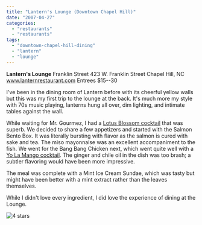 ```yaml
---
title: "Lantern's Lounge (Downtown Chapel Hill)"
date: "2007-04-27"
categories: 
  - "restaurants"
  - "restaurants"
tags: 
  - "downtown-chapel-hill-dining"
  - "lantern"
  - "lounge"
---
```


**Lantern's Lounge** Franklin Street 423 W. Franklin Street Chapel Hill, NC www.lanternrestaurant.com Entrees $15--30

I've been in the dining room of Lantern before with its cheerful yellow walls but this was my first trip to the lounge at the back. It's much more my style with 70s music playing, lanterns hung all over, dim lighting, and intimate tables against the wall.

While waiting for Mr. Gourmez, I had a [Lotus Blossom cocktail](http://www.thegourmez.com/gourmez/cocktails/review.php?id=14&type=) that was superb. We decided to share a few appetizers and started with the Salmon Bento Box. It was literally bursting with flavor as the salmon is cured with sake and tea. The miso mayonnaise was an excellent accompaniment to the fish. We went for the Bang Bang Chicken next, which went quite well with a [Yo La Mango cocktail](http://www.thegourmez.com/gourmez/cocktails/review.php?id=15&type=). The ginger and chile oil in the dish was too brash; a subtler flavoring would have been more impressive.

The meal was complete with a Mint Ice Cream Sundae, which was tasty but might have been better with a mint extract rather than the leaves themselves.

While I didn't love every ingredient, I did love the experience of dining at the Lounge.

![4 stars](http://s3.amazonaws.com/thegourmez-wpmedia/2009/02/rating_truffle1.gif "rating_truffle1")
